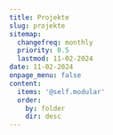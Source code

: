 ```yaml
---
title: Projekte
slug: projekte
sitemap:
  changefreq: monthly
  priority: 0.5
  lastmod: 11-02-2024
date: 11-02-2024
onpage_menu: false
content:
  items: '@self.modular'
  order:
    by: folder
    dir: desc
---
```

